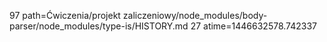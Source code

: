 97 path=Ćwiczenia/projekt zaliczeniowy/node_modules/body-parser/node_modules/type-is/HISTORY.md
27 atime=1446632578.742337
